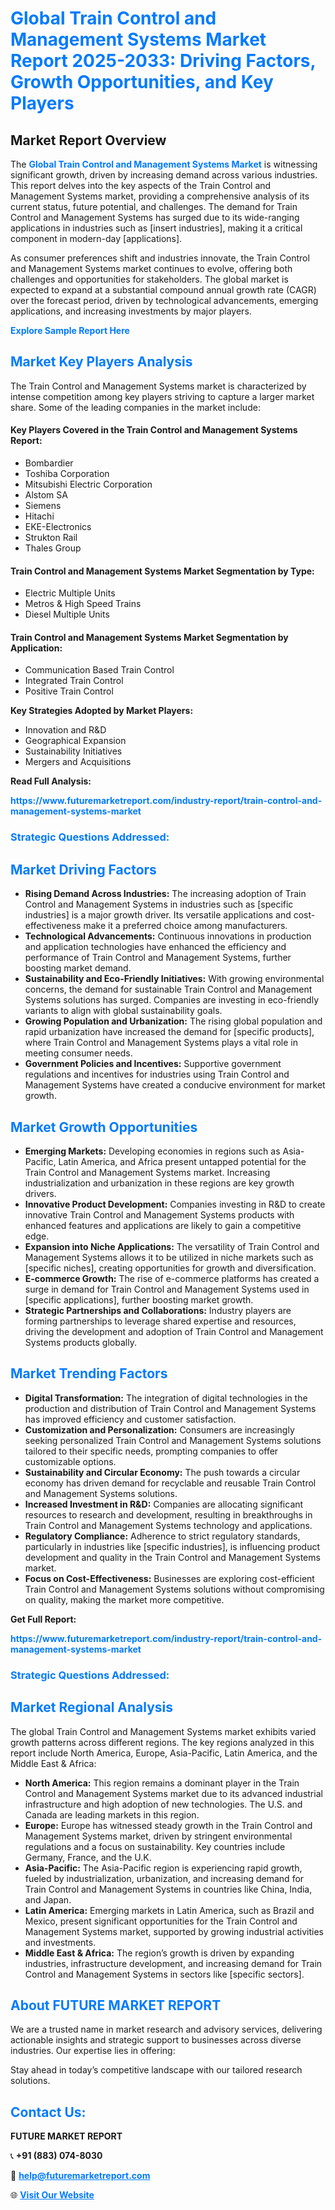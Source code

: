 <h1 style="color: #007BFF;">Global Train Control and Management Systems Market Report 2025-2033: Driving Factors, Growth Opportunities, and Key Players</h1>

<section id="overview">
<h2>Market Report Overview</h2>
<p>The <a href="https://www.futuremarketreport.com/industry-report/train-control-and-management-systems-market" style="color: #007BFF; text-decoration: none;"><strong>Global Train Control and Management Systems Market</strong></a> is witnessing significant growth, driven by increasing demand across various industries. This report delves into the key aspects of the Train Control and Management Systems market, providing a comprehensive analysis of its current status, future potential, and challenges. The demand for Train Control and Management Systems has surged due to its wide-ranging applications in industries such as [insert industries], making it a critical component in modern-day [applications].</p>
<p>As consumer preferences shift and industries innovate, the Train Control and Management Systems market continues to evolve, offering both challenges and opportunities for stakeholders. The global market is expected to expand at a substantial compound annual growth rate (CAGR) over the forecast period, driven by technological advancements, emerging applications, and increasing investments by major players.</p>
</section>

<section id="overview">
<p><a href="https://www.futuremarketreport.com/request-sample/reportId=42029" style="color: #007BFF; text-decoration: none;"><strong>Explore Sample Report Here</strong></a></p>
</section>

<section id="key-players">
<h2 style="color: #007BFF;">Market Key Players Analysis</h2>
<p>The Train Control and Management Systems market is characterized by intense competition among key players striving to capture a larger market share. Some of the leading companies in the market include:</p>
<h4>Key Players Covered in the Train Control and Management Systems Report:</h4>
<ul><li>Bombardier</li><li>Toshiba Corporation</li><li>Mitsubishi Electric Corporation</li><li>Alstom SA</li><li>Siemens</li><li>Hitachi</li><li>EKE-Electronics</li><li>Strukton Rail</li><li>Thales Group</li></ul>
<h4>Train Control and Management Systems Market Segmentation by Type:</h4>
<ul><li>Electric Multiple Units</li><li>Metros &amp; High Speed Trains</li><li>Diesel Multiple Units</li></ul>

<h4>Train Control and Management Systems Market Segmentation by Application:</h4>
<ul><li>Communication Based Train Control</li><li>Integrated Train Control</li><li>Positive Train Control</li></ul>
<p><strong>Key Strategies Adopted by Market Players:</strong></p>
<ul>
<li>Innovation and R&D</li>
<li>Geographical Expansion</li>
<li>Sustainability Initiatives</li>
<li>Mergers and Acquisitions</li>
</ul>
</section>

<section>
<p><strong>Read Full Analysis: </strong></p><a href="https://www.futuremarketreport.com/industry-report/train-control-and-management-systems-market" style="color: #007BFF; text-decoration: none;"><strong>https://www.futuremarketreport.com/industry-report/train-control-and-management-systems-market</strong></a>
<h3 style="color: #007BFF;">Strategic Questions Addressed:</h3>
</section>

<section id="driving-factors">
<h2 style="color: #007BFF;">Market Driving Factors</h2>
<ul>
<li><strong>Rising Demand Across Industries:</strong> The increasing adoption of Train Control and Management Systems in industries such as [specific industries] is a major growth driver. Its versatile applications and cost-effectiveness make it a preferred choice among manufacturers.</li>
<li><strong>Technological Advancements:</strong> Continuous innovations in production and application technologies have enhanced the efficiency and performance of Train Control and Management Systems, further boosting market demand.</li>
<li><strong>Sustainability and Eco-Friendly Initiatives:</strong> With growing environmental concerns, the demand for sustainable Train Control and Management Systems solutions has surged. Companies are investing in eco-friendly variants to align with global sustainability goals.</li>
<li><strong>Growing Population and Urbanization:</strong> The rising global population and rapid urbanization have increased the demand for [specific products], where Train Control and Management Systems plays a vital role in meeting consumer needs.</li>
<li><strong>Government Policies and Incentives:</strong> Supportive government regulations and incentives for industries using Train Control and Management Systems have created a conducive environment for market growth.</li>
</ul>
</section>

<section id="growth-opportunities">
<h2 style="color: #007BFF;">Market Growth Opportunities</h2>
<ul>
<li><strong>Emerging Markets:</strong> Developing economies in regions such as Asia-Pacific, Latin America, and Africa present untapped potential for the Train Control and Management Systems market. Increasing industrialization and urbanization in these regions are key growth drivers.</li>
<li><strong>Innovative Product Development:</strong> Companies investing in R&D to create innovative Train Control and Management Systems products with enhanced features and applications are likely to gain a competitive edge.</li>
<li><strong>Expansion into Niche Applications:</strong> The versatility of Train Control and Management Systems allows it to be utilized in niche markets such as [specific niches], creating opportunities for growth and diversification.</li>
<li><strong>E-commerce Growth:</strong> The rise of e-commerce platforms has created a surge in demand for Train Control and Management Systems used in [specific applications], further boosting market growth.</li>
<li><strong>Strategic Partnerships and Collaborations:</strong> Industry players are forming partnerships to leverage shared expertise and resources, driving the development and adoption of Train Control and Management Systems products globally.</li>
</ul>
</section>

<section id="trending-factors">
<h2 style="color: #007BFF;">Market Trending Factors</h2>
<ul>
<li><strong>Digital Transformation:</strong> The integration of digital technologies in the production and distribution of Train Control and Management Systems has improved efficiency and customer satisfaction.</li>
<li><strong>Customization and Personalization:</strong> Consumers are increasingly seeking personalized Train Control and Management Systems solutions tailored to their specific needs, prompting companies to offer customizable options.</li>
<li><strong>Sustainability and Circular Economy:</strong> The push towards a circular economy has driven demand for recyclable and reusable Train Control and Management Systems solutions.</li>
<li><strong>Increased Investment in R&D:</strong> Companies are allocating significant resources to research and development, resulting in breakthroughs in Train Control and Management Systems technology and applications.</li>
<li><strong>Regulatory Compliance:</strong> Adherence to strict regulatory standards, particularly in industries like [specific industries], is influencing product development and quality in the Train Control and Management Systems market.</li>
<li><strong>Focus on Cost-Effectiveness:</strong> Businesses are exploring cost-efficient Train Control and Management Systems solutions without compromising on quality, making the market more competitive.</li>
</ul>
</section>

<section>
<p><strong>Get Full Report: </strong></p><a href="https://www.futuremarketreport.com/industry-report/train-control-and-management-systems-market" style="color: #007BFF; text-decoration: none;"><strong>https://www.futuremarketreport.com/industry-report/train-control-and-management-systems-market</strong></a>
<h3 style="color: #007BFF;">Strategic Questions Addressed:</h3>
</section>


<section id="regional-analysis">
<h2 style="color: #007BFF;">Market Regional Analysis</h2>
<p>The global Train Control and Management Systems market exhibits varied growth patterns across different regions. The key regions analyzed in this report include North America, Europe, Asia-Pacific, Latin America, and the Middle East & Africa:</p>
<ul>
<li><strong>North America:</strong> This region remains a dominant player in the Train Control and Management Systems market due to its advanced industrial infrastructure and high adoption of new technologies. The U.S. and Canada are leading markets in this region.</li>
<li><strong>Europe:</strong> Europe has witnessed steady growth in the Train Control and Management Systems market, driven by stringent environmental regulations and a focus on sustainability. Key countries include Germany, France, and the U.K.</li>
<li><strong>Asia-Pacific:</strong> The Asia-Pacific region is experiencing rapid growth, fueled by industrialization, urbanization, and increasing demand for Train Control and Management Systems in countries like China, India, and Japan.</li>
<li><strong>Latin America:</strong> Emerging markets in Latin America, such as Brazil and Mexico, present significant opportunities for the Train Control and Management Systems market, supported by growing industrial activities and investments.</li>
<li><strong>Middle East & Africa:</strong> The region’s growth is driven by expanding industries, infrastructure development, and increasing demand for Train Control and Management Systems in sectors like [specific sectors].</li>
</ul>
</section>

<footer>
<h2 style="color: #007BFF;">About FUTURE MARKET REPORT</h2>
<p>We are a trusted name in market research and advisory services, delivering actionable insights and strategic support to businesses across diverse industries. Our expertise lies in offering:</p>

<p>Stay ahead in today’s competitive landscape with our tailored research solutions.</p>

<h2 style="color: #007BFF;">Contact Us:</h2>
<p><strong>FUTURE MARKET REPORT</strong></p>
<p>📞 <strong>+91 (883) 074-8030</strong></p>
<p>📧 <strong><a href="mailto:help@futuremarketreport.com" style="color: #007BFF;">help@futuremarketreport.com</a></strong></p>
<p>🌐 <strong><a href="https://www.futuremarketreport.com/" style="color: #007BFF;">Visit Our Website</a></strong></p>
</footer>